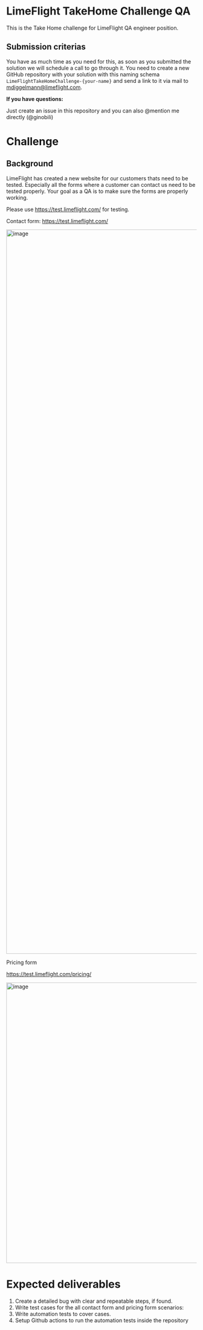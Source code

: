 
# LimeFlight TakeHome Challenge QA
This is the Take Home challenge for LimeFlight QA engineer position. 
## Submission criterias

You have as much time as you need for this, as soon as you submitted the solution we will schedule a call to go through it. You need to create a new GitHub repository with your solution with this naming schema `LimeFlightTakeHomeChallenge-{your-name}` and send a link to it via mail to mdiggelmann@limeflight.com.

**If you have questions:**

Just create an issue in this repository and you can also @mention me directly (@ginobili)

# Challenge

## Background
LimeFlight has created a new website for our customers thats need to be tested. Especially all the forms where a customer can contact us need to be tested properly. Your goal as a QA is to make sure the forms are properly working. 

Please use https://test.limeflight.com/ for testing.

Contact form:
https://test.limeflight.com/

<img width="1916" alt="image" src="https://github.com/yaos/LimeFlightTakeHomeChallengeQA/assets/2326083/1a549df5-2979-453d-ba59-9f42961782d6">

Pricing form

https://test.limeflight.com/pricing/

<img width="742" alt="image" src="https://github.com/yaos/LimeFlightTakeHomeChallengeQA/assets/2326083/08a06476-fd07-497e-8664-ba909ec97bed">


# Expected deliverables
1. Create a detailed bug with clear and repeatable steps, if found.
2. Write test cases for the all contact form and pricing form scenarios:
3. Write automation tests to cover cases.
4. Setup Github actions to run the automation tests inside the repository

